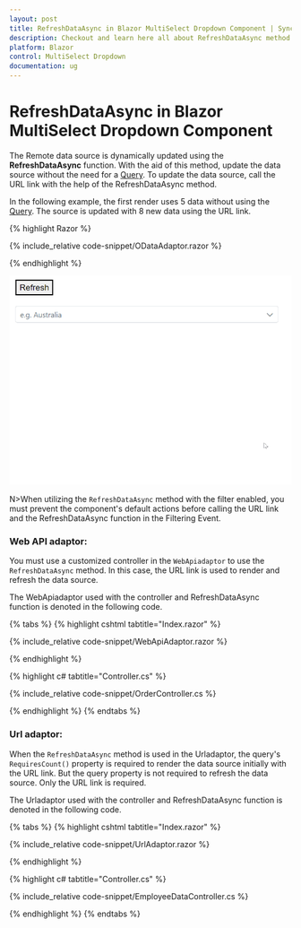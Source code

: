 ```yaml
---
layout: post
title: RefreshDataAsync in Blazor MultiSelect Dropdown Component | Syncfusion
description: Checkout and learn here all about RefreshDataAsync method in Syncfusion Blazor MultiSelect Dropdown component and much more.
platform: Blazor
control: MultiSelect Dropdown
documentation: ug
---
```


# RefreshDataAsync in Blazor MultiSelect Dropdown Component

The Remote data source is dynamically updated using the **RefreshDataAsync** function. With the aid of this method, update the data source without the need for a [Query](https://help.syncfusion.com/cr/blazor/Syncfusion.Blazor.DropDowns.SfDropDownBase-1.html#Syncfusion_Blazor_DropDowns_SfDropDownBase_1_Query). To update the data source, call the URL link with the help of the RefreshDataAsync method.

In the following example, the first render uses 5 data without using the [Query](https://help.syncfusion.com/cr/blazor/Syncfusion.Blazor.DropDowns.SfDropDownBase-1.html#Syncfusion_Blazor_DropDowns_SfDropDownBase_1_Query). The source is updated with 8 new data using the URL link.

{% highlight Razor %}

{% include_relative code-snippet/ODataAdaptor.razor %}

{% endhighlight %}

![Blazor MultiSelect with virtualization](./images/blazor-multiselect-refreshdata.gif)

N>When utilizing the `RefreshDataAsync` method with the filter enabled, you must prevent the component's default actions before calling the URL link and the RefreshDataAsync function in the Filtering Event.

### Web API adaptor:
You must use a customized controller in the `WebApiadaptor` to use the `RefreshDataAsync` method.
In this case, the URL link is used to render and refresh the data source.

The WebApiadaptor used with the controller and RefreshDataAsync function is denoted in the following code.

{% tabs %}
{% highlight cshtml tabtitle="Index.razor" %}

{% include_relative code-snippet/WebApiAdaptor.razor %}

{% endhighlight %}

{% highlight c# tabtitle="Controller.cs" %}

{% include_relative code-snippet/OrderController.cs %}

{% endhighlight %}
​​​​​​​{% endtabs %}

### Url adaptor:
When the `RefreshDataAsync` method is used in the Urladaptor, the query's `RequiresCount()` property is required to render the data source initially with the URL link. But the query property is not required to refresh the data source. Only the URL link is required.

The Urladaptor used with the controller and RefreshDataAsync function is denoted in the following code.

{% tabs %}
{% highlight cshtml tabtitle="Index.razor" %}

{% include_relative code-snippet/UrlAdaptor.razor %}

{% endhighlight %}

{% highlight c# tabtitle="Controller.cs" %}

{% include_relative code-snippet/EmployeeDataController.cs %}

{% endhighlight %}
​​​​​​​{% endtabs %}


